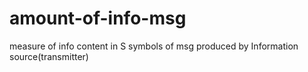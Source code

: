 # amount-of-info-msg
measure of info content in S symbols of msg produced by Information source(transmitter) 

